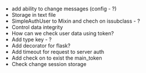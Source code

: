 #
* add ability to change messages (config - ?)
* Storage in text file
* SimpleAuthUser to Mixin and chech on issubclass - ?
* Control data integrity
* How can we check user data using token?
* Add type key - ?
* Add decorator for flask?
* Add timeout for request to server auth
* Add check on to exist the main_token
* Check change session storage